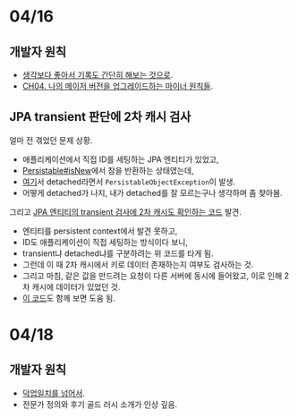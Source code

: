 
# 04/16

## 개발자 원칙

- [생각보다 좋아서 기록도 간단히 해보는 것으로](https://github.com/codehumane/what-i-learned/blob/master/book/%EA%B0%9C%EB%B0%9C%EC%9E%90%EC%9B%90%EC%B9%99/README.md).
- [CH04. 나의 메이저 버전을 업그레이드하는 마이너 원칙들](https://github.com/codehumane/what-i-learned/blob/master/book/%EA%B0%9C%EB%B0%9C%EC%9E%90%EC%9B%90%EC%B9%99/README.md#ch04-%EB%82%98%EC%9D%98-%EB%A9%94%EC%9D%B4%EC%A0%80-%EB%B2%84%EC%A0%84%EC%9D%84-%EC%97%85%EA%B7%B8%EB%A0%88%EC%9D%B4%EB%93%9C%ED%95%98%EB%8A%94-%EB%A7%88%EC%9D%B4%EB%84%88-%EC%9B%90%EC%B9%99%EB%93%A4).

## JPA transient 판단에 2차 캐시 검사

얼마 전 겪었던 문제 상황.

- 애플리케이션에서 직접 ID를 세팅하는 JPA 엔티티가 있었고,
- [Persistable#isNew](https://github.com/spring-projects/spring-data-commons/blob/main/src/main/java/org/springframework/data/domain/Persistable.java#L48)에서 참을 반환하는 상태였는데,
- [여기](https://github.com/aleksabl/hibernate-core/blob/master/hibernate-core/src/main/java/org/hibernate/event/internal/DefaultPersistEventListener.java#L121)서 detached라면서 `PersistableObjectException`이 발생.
- 어떻게 detached가 나지, 내가 detached를 잘 모르는구나 생각하며 좀 찾아봄.

그리고 [JPA 엔티티의 transient 검사에 2차 캐시도 확인하는 코드](https://github.com/aleksabl/hibernate-core/blob/master/hibernate-core/src/main/java/org/hibernate/persister/entity/AbstractEntityPersister.java#L4374) 발견.

- 엔티티를 persistent context에서 발견 못하고,
- ID도 애플리케이션이 직접 세팅하는 방식이다 보니,
- transient냐 detached냐를 구분하려는 위 코드를 타게 됨.
- 그런데 이 때 2차 캐시에서 키로 데이터 존재하는지 여부도 검사하는 것.
- 그리고 마침, 같은 값을 만드려는 요청이 다른 서버에 동시에 들어왔고, 이로 인해 2차 캐시에 데이터가 있었던 것.
- [이 코드](https://github.com/aleksabl/hibernate-core/blob/master/hibernate-core/src/main/java/org/hibernate/engine/internal/CacheHelper.java#L32)도 함께 보면 도움 됨.

# 04/18

## 개발자 원칙

- [덕업일치를 넘어서](https://github.com/codehumane/what-i-learned/blob/master/book/%EA%B0%9C%EB%B0%9C%EC%9E%90%EC%9B%90%EC%B9%99/README.md#ch01-%EB%8D%95%EC%97%85%EC%9D%BC%EC%B9%98%EB%A5%BC-%EB%84%98%EC%96%B4%EC%84%9C).
- 전문가 정의와 후기 골드 러시 소개가 인상 깊음.
